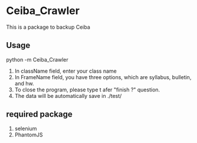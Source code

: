 # Ceiba_Crawler
This is a package to backup Ceiba
## Usage
python -m Ceiba_Crawler

1. In className field, enter your class name 
2. In FrameName field, you have three options, which are syllabus, bulletin, and hw. 
3. To close the program, please type t afer "finish ?" question. 
4. The data will be automatically save in ./test/ 

## required package 
1. selenium
2. PhantomJS
